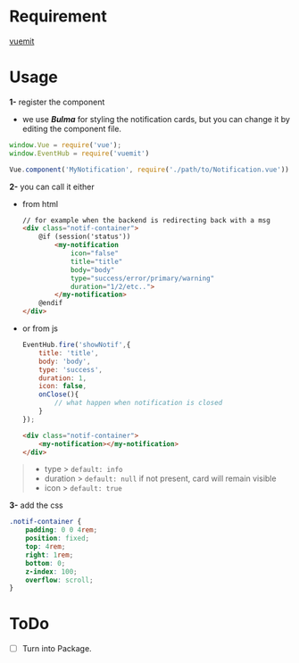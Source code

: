 # Requirement

[vuemit](https://github.com/gocanto/vuemit)

# Usage

**1-** register the component

- we use ***Bulma*** for styling the notification cards, but you can change it by editing the component file.

```js
window.Vue = require('vue');
window.EventHub = require('vuemit')

Vue.component('MyNotification', require('./path/to/Notification.vue'))
```

**2-** you can call it either

- from html

    ```html
    // for example when the backend is redirecting back with a msg
    <div class="notif-container">
        @if (session('status'))
            <my-notification
                icon="false"
                title="title"
                body="body"
                type="success/error/primary/warning"
                duration="1/2/etc..">
            </my-notification>
        @endif
    </div>
    ```

- or from js

    ```js
    EventHub.fire('showNotif',{
        title: 'title',
        body: 'body',
        type: 'success',
        duration: 1,
        icon: false,
        onClose(){
            // what happen when notification is closed
        }
    });
    ```

    ```html
    <div class="notif-container">
        <my-notification></my-notification>
    </div>
    ```

> - type > `default: info`
> - duration > `default: null` if not present, card will remain visible
> - icon > `default: true`

**3-** add the css
```css
.notif-container {
    padding: 0 0 4rem;
    position: fixed;
    top: 4rem;
    right: 1rem;
    bottom: 0;
    z-index: 100;
    overflow: scroll;
}
```

# ToDo

* [ ] Turn into Package.
